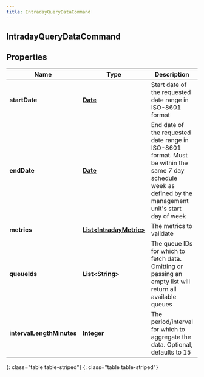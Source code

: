 ```yaml
---
title: IntradayQueryDataCommand
---
```

## IntradayQueryDataCommand


## Properties

| Name | Type | Description | Notes |
| ------------ | ------------- | ------------- | ------------- |
| **startDate** | [**Date**](Date.html) | Start date of the requested date range in ISO-8601 format |  |
| **endDate** | [**Date**](Date.html) | End date of the requested date range in ISO-8601 format.  Must be within the same 7 day schedule week as defined by the management unit&#39;s start day of week |  |
| **metrics** | [**List&lt;IntradayMetric&gt;**](IntradayMetric.html) | The metrics to validate |  |
| **queueIds** | **List&lt;String&gt;** | The queue IDs for which to fetch data.  Omitting or passing an empty list will return all available queues |  [optional] |
| **intervalLengthMinutes** | **Integer** | The period/interval for which to aggregate the data.  Optional, defaults to 15 |  [optional] |
{: class="table table-striped"}
{: class="table table-striped"}


